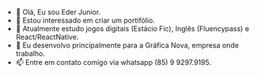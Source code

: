 - 👋 Olá, Eu sou Eder Junior.
- 👀 Estou interessado em criar um portifólio.
- 🌱 Atualmente estudo jogos digitais (Estácio Fic), Inglês (Fluencypass) e React/ReactNative.
- 💞️ Eu desenvolvo principalmente para a Gráfica Nova, empresa onde trabalho.
- 📫 Entre em contato comigo via whatsapp (85) 9 9297.9195.

<!---
EderMtadt/EderMtadt is a ✨ special ✨ repository because its `README.md` (this file) appears on your GitHub profile.
You can click the Preview link to take a look at your changes.
--->
